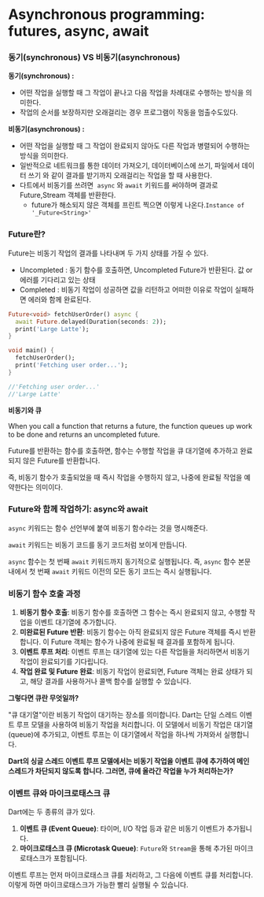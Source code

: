# **Asynchronous programming: futures, async, await**

### **동기(synchronous) VS 비동기(asynchronous)**

**동기(synchronous) :** 

- 어떤 작업을 실행할 때 그 작업이 끝나고 다음 작업을 차례대로 수행하는 방식을 의미한다.
- 작업의 순서를 보장하지만 오래걸리는 경우 프로그램이 작동을 멈출수도있다.

**비동기(asynchronous) :** 

- 어떤 작업을 실행할 때 그 작업이 완료되지 않아도 다른 작업과 병렬되어 수행하는 방식을 의미한다.
- 일반적으로 네트워크를 통한 데이터 가져오기, 데이터베이스에 쓰기, 파일에서 데이터 쓰기 와 같이 결과를 받기까지 오래걸리는 작업을 할 때 사용한다.
- 다트에서 비동기를 쓰려면  `async` 와 `await` 키워드를 써야하며 결과로 Future,Stream 객체를 반환한다.
    - future가 해소되지 않은 객체를 프린트 찍으면 이렇게 나온다.`Instance of '_Future<String>'`

### **Future란?**

Future는 비동기 작업의 결과를 나타내며 두 가지 상태를 가질 수 있다.

- Uncompleted : 동기 함수를 호출하면, Uncompleted Future가 반환된다. 값 or 에러를 기다리고 있는 상태
- Completed : 비동기 작업이 성공하면 값을 리턴하고 어떠한 이유로 작업이 실패하면 에러와 함께 완료된다.

```dart
Future<void> fetchUserOrder() async {
  await Future.delayed(Duration(seconds: 2));
  print('Large Latte');
}

void main() {
  fetchUserOrder();
  print('Fetching user order...');
}

//'Fetching user order...'
//'Large Latte'
```

**비동기와 큐**

When you call a function that returns a future, the function queues up work to be done and returns an uncompleted future.

Future를 반환하는 함수를 호출하면, 함수는 수행할 작업을 큐 대기열에 추가하고 완료되지 않은 Future를 반환합니다.

즉, 비동기 함수가 호출되었을 때 즉시 작업을 수행하지 않고, 나중에 완료될 작업을 예약한다는 의미이다.

### Future와 함께 작업하기: async와 await

`async` 키워드는 함수 선언부에 붙여 비동기 함수라는 것을 명시해준다.

`await` 키워드는 비동기 코드를 동기 코드처럼 보이게 만듭니다.

`async` 함수는 첫 번째 `await` 키워드까지 동기적으로 실행됩니다. 즉, `async` 함수 본문 내에서 첫 번째 `await` 키워드 이전의 모든 동기 코드는 즉시 실행됩니다.

### 비동기 함수 호출 과정

1. **비동기 함수 호출**: 비동기 함수를 호출하면 그 함수는 즉시 완료되지 않고, 수행할 작업을 이벤트 대기열에 추가합니다.
2. **미완료된 Future 반환**: 비동기 함수는 아직 완료되지 않은 Future 객체를 즉시 반환합니다. 이 Future 객체는 함수가 나중에 완료될 때 결과를 포함하게 됩니다.
3. **이벤트 루프 처리**: 이벤트 루프는 대기열에 있는 다른 작업들을 처리하면서 비동기 작업이 완료되기를 기다립니다.
4. **작업 완료 및 Future 완료**: 비동기 작업이 완료되면, Future 객체는 완료 상태가 되고, 해당 결과를 사용하거나 콜백 함수를 실행할 수 있습니다.

**그렇다면 큐란 무엇일까?**

"큐 대기열"이란 비동기 작업이 대기하는 장소를 의미합니다. Dart는 단일 스레드 이벤트 루프 모델을 사용하여 비동기 작업을 처리합니다. 이 모델에서 비동기 작업은 대기열(queue)에 추가되고, 이벤트 루프는 이 대기열에서 작업을 하나씩 가져와서 실행합니다.

**Dart의 싱글 스레드 이벤트 루프 모델에서는 비동기 작업을 이벤트 큐에 추가하여 메인 스레드가 차단되지 않도록 합니다. 그러면, 큐에 올라간 작업을 누가 처리하는가?**

### 이벤트 큐와 마이크로태스크 큐

Dart에는 두 종류의 큐가 있다.

1. **이벤트 큐 (Event Queue)**: 타이머, I/O 작업 등과 같은 비동기 이벤트가 추가됩니다.
2. **마이크로태스크 큐 (Microtask Queue)**: `Future`와 `Stream`을 통해 추가된 마이크로태스크가 포함됩니다.

이벤트 루프는 먼저 마이크로태스크 큐를 처리하고, 그 다음에 이벤트 큐를 처리합니다. 이렇게 하면 마이크로태스크가 가능한 빨리 실행될 수 있습니다.
